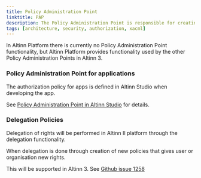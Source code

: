 ```yaml
---
title: Policy Administration Point
linktitle: PAP
description: The Policy Administration Point is responsible for creating and modifying the different authorization policies used by the PDP:
tags: [architecture, security, authorization, xacml]
---
```


In Altinn Platform there is currently no Policy Administration Point functionality, but Altinn Platform provides functionality used
by the other Policy Administration Points in Altinn 3.

### Policy Administration Point for applications

The authorization policy for apps is defined in Altinn Studio when developing the app.

See [Policy Administration Point in Altinn Studio](/teknologi/altinnstudio/architecture/components/application/solution/altinn-studio/designer/pap/) for details.

### Delegation Policies

Delegation of rights will be performed in Altinn II platform through the delegation functionality. 

When delegation is done through creation of new policies that gives user or organisation new rights.

This will be supported in Altinn 3. See [Github issue 1258](https://github.com/Altinn/altinn-studio/issues/1258)
